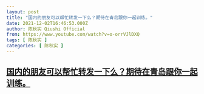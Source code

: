 ```yaml
---
layout: post
title: "国内的朋友可以帮忙转发一下么？期待在青岛跟你一起训练。"
date: 2021-12-02T16:46:53.000Z
author: 陈秋实 Qiushi Official
from: https://www.youtube.com/watch?v=o-orrVJlDXQ
tags: [ 陈秋实 ]
categories: [ 陈秋实 ]
---
```

<!--1638463613000-->
[国内的朋友可以帮忙转发一下么？期待在青岛跟你一起训练。](https://www.youtube.com/watch?v=o-orrVJlDXQ)
------

<div>

</div>
